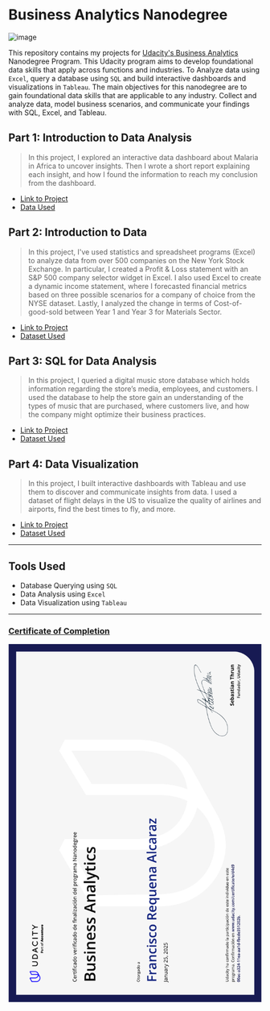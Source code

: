# Business Analytics Nanodegree

![image](https://user-images.githubusercontent.com/86031983/175003761-99ee51cf-9900-45de-af49-9465279eaa39.png)

This repository contains my projects for [Udacity's Business Analytics](https://www.udacity.com/course/business-analytics-nanodegree--nd098) Nanodegree Program. This Udacity program aims to develop foundational data skills that apply across functions and industries. To Analyze data using `Excel`, query a database using `SQL` and build interactive dashboards and visualizations in `Tableau`. The main objectives for this nanodegree are to gain foundational data skills that are applicable to any industry. Collect and analyze data, model business scenarios, and communicate your findings with SQL, Excel, and Tableau. 


## Part 1: Introduction to Data Analysis


> In this project, I explored an interactive data dashboard about Malaria in Africa to uncover insights. Then I wrote a short report explaining each insight, and how I found the information to reach my conclusion from the dashboard.


- [Link to Project](https://github.com/Pakaus76/Business-Analytics-Nanodegree/tree/main/Business-Analytics-Nanodegree/Project_1_Interpret_a_Data_Visualization/Intro_report.pdf)
- [Data Used](https://public.tableau.com/views/MakeoverMonday34Malaria_0/MalariainAfrica?:embed=y&:showVizHome=no&:display_count=y&:display_static_image=y&:bootstrapWhenNotified=true
)


## Part 2: Introduction to Data
> In this project, I've used statistics and spreadsheet programs (Excel) to analyze data from over 500 companies on the New York Stock Exchange. In particular, I created a Profit & Loss statement with an S&P 500 company selector widget in Excel. I also used Excel to create a dynamic income statement, where I forecasted financial metrics based on three possible scenarios for a company of choice from the NYSE dataset. Lastly, I analyzed the change in terms of Cost-of-good-sold between Year 1 and Year 3 for Materials Sector.

- [Link to Project](https://github.com/Pakaus76/Business-Analytics-Nanodegree/tree/main/Business-Analytics-Nanodegree/Project_2_Analyze_NYSE_Data/Excel_report.pdf)
- [Dataset Used](https://github.com/Pakaus76/Business-Analytics-Nanodegree/tree/main/Business-Analytics-Nanodegree/Project_2_Analyze_NYSE_Data/Dataset(NYSES&P500).csv)


## Part 3: SQL for Data Analysis


> In this project, I queried a digital music store database which holds information regarding the store’s media, employees, and customers. I used the database to help the store gain an understanding of the types of music that are purchased, where customers live, and how the company might optimize their business practices.

- [Link to Project](https://github.com/Pakaus76/Business-Analytics-Nanodegree/tree/main/Business-Analytics-Nanodegree/Project_3_Query_a_Digital_Music_Store_Database/SQL_report.pdf)
- [Dataset Used](https://github.com/Pakaus76/Business-Analytics-Nanodegree/tree/main/Business-Analytics-Nanodegree/Project_3_Query_a_Digital_Music_Store_Database/chinook.db)


## Part 4: Data Visualization


> In this project, I built interactive dashboards with Tableau and use them to discover and communicate insights from data. I used a dataset of flight delays in the US to visualize the quality of airlines and airports, find the best times to fly, and more.

- [Link to Project](https://github.com/Pakaus76/Business-Analytics-Nanodegree/tree/main/Business-Analytics-Nanodegree/Project_4_Build_Data_Dashboards/Tableau_report.pdf)
- [Dataset Used](https://github.com/Pakaus76/Business-Analytics-Nanodegree/tree/main/Business-Analytics-Nanodegree/Project_4_-_Build_Data_Dashboards/Dataset(flight_Delays).zip)

---
## Tools Used

- Database Querying using `SQL` 
- Data Analysis using `Excel` 
- Data Visualization using `Tableau`

---
### [Certificate of Completion](https://www.udacity.com/certificate/e/d4d900ac-a324-11ea-aa1d-fbcde351202b)

![Diagrama](Certificate_of_Completion.png)






